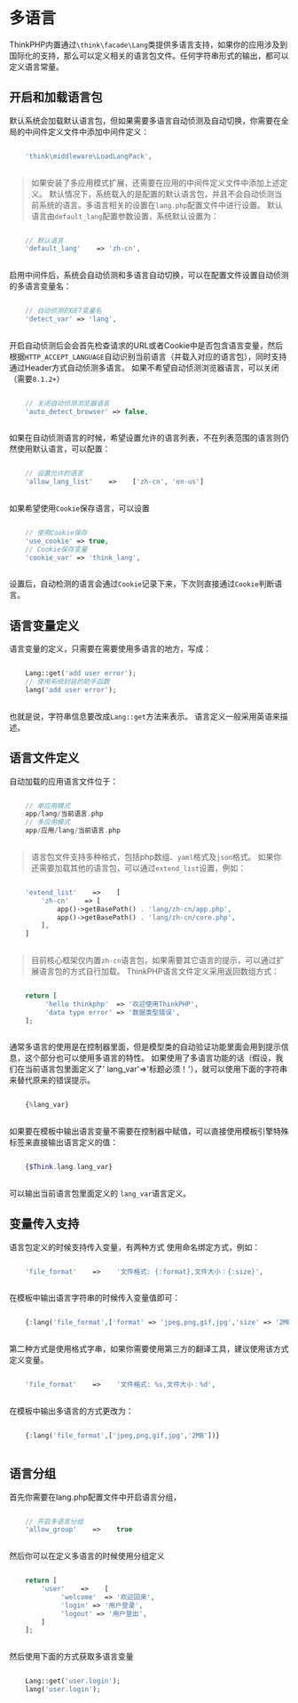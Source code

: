 # 多语言

ThinkPHP内置通过`\think\facade\Lang`类提供多语言支持，如果你的应用涉及到国际化的支持，那么可以定义相关的语言包文件。任何字符串形式的输出，都可以定义语言常量。
## 开启和加载语言包
默认系统会加载默认语言包，但如果需要多语言自动侦测及自动切换，你需要在全局的中间件定义文件中添加中间件定义：
```php

    'think\middleware\LoadLangPack',
    

```
> 如果安装了多应用模式扩展，还需要在应用的中间件定义文件中添加上述定义。
默认情况下，系统载入的是配置的默认语言包，并且不会自动侦测当前系统的语言。多语言相关的设置在`lang.php`配置文件中进行设置。
默认语言由`default_lang`配置参数设置，系统默认设置为：
```php

    // 默认语言
    'default_lang'    => 'zh-cn',
    

```
启用中间件后，系统会自动侦测和多语言自动切换，可以在配置文件设置自动侦测的多语言变量名：
```php

    // 自动侦测的GET变量名
    'detect_var' => 'lang',
    

```
开启自动侦测后会会首先检查请求的URL或者Cookie中是否包含语言变量，然后根据`HTTP_ACCEPT_LANGUAGE`自动识别当前语言（并载入对应的语言包），同时支持通过Header方式自动侦测多语言。
如果不希望自动侦测浏览器语言，可以关闭（需要`8.1.2+`）
```php

    // 关闭自动侦测浏览器语言
    'auto_detect_browser' => false,
    

```
如果在自动侦测语言的时候，希望设置允许的语言列表，不在列表范围的语言则仍然使用默认语言，可以配置：
```php

    // 设置允许的语言
    'allow_lang_list'    =>    ['zh-cn', 'en-us']
    

```
如果希望使用`Cookie`保存语言，可以设置
```php

    // 使用Cookie保存
    'use_cookie' => true,
    // Cookie保存变量
    'cookie_var' => 'think_lang',
    

```
设置后，自动检测的语言会通过`Cookie`记录下来，下次则直接通过`Cookie`判断语言。
## 语言变量定义
语言变量的定义，只需要在需要使用多语言的地方，写成：
```php

    Lang::get('add user error');
    // 使用系统封装的助手函数
    lang('add user error');
    

```
也就是说，字符串信息要改成`Lang::get`方法来表示。
语言定义一般采用英语来描述。
## 语言文件定义
自动加载的应用语言文件位于：
```php

    // 单应用模式
    app/lang/当前语言.php
    // 多应用模式
    app/应用/lang/当前语言.php
    

```
> 语言包文件支持多种格式，包括php数组、`yaml`格式及`json`格式。
如果你还需要加载其他的语言包，可以通过`extend_list`设置，例如：
```php

    'extend_list'    =>    [
        'zh-cn'    => [
            app()->getBasePath() . 'lang/zh-cn/app.php',
            app()->getBasePath() . 'lang/zh-cn/core.php',
        ],
    ]
    

```
> 目前核心框架仅内置`zh-cn`语言包，如果需要其它语言的提示，可以通过扩展语言包的方式自行加载。
ThinkPHP语言文件定义采用返回数组方式：
```php

    return [
         'hello thinkphp'  => '欢迎使用ThinkPHP',
         'data type error' => '数据类型错误',
    ];
    

```
通常多语言的使用是在控制器里面，但是模型类的自动验证功能里面会用到提示信息，这个部分也可以使用多语言的特性。
如果使用了多语言功能的话（假设，我们在当前语言包里面定义了' lang_var'=>'标题必须！'），就可以使用下面的字符串来替代原来的错误提示。
```php

    {%lang_var}
    

```
如果要在模板中输出语言变量不需要在控制器中赋值，可以直接使用模板引擎特殊标签来直接输出语言定义的值：
```php

    {$Think.lang.lang_var}
    

```
可以输出当前语言包里面定义的 `lang_var`语言定义。
## 变量传入支持
语言包定义的时候支持传入变量，有两种方式
使用命名绑定方式，例如：
```php

    'file_format'    =>    '文件格式: {:format},文件大小：{:size}',
    

```
在模板中输出语言字符串的时候传入变量值即可：
```php

    {:lang('file_format',['format' => 'jpeg,png,gif,jpg','size' => '2MB'])}
    

```
第二种方式是使用格式字串，如果你需要使用第三方的翻译工具，建议使用该方式定义变量。
```php

    'file_format'    =>    '文件格式: %s,文件大小：%d',
    

```
在模板中输出多语言的方式更改为：
```php

    {:lang('file_format',['jpeg,png,gif,jpg','2MB'])}
    

```
## 语言分组
首先你需要在lang.php配置文件中开启语言分组，
```php

    // 开启多语言分组
    'allow_group'    =>    true
    

```
然后你可以在定义多语言的时候使用分组定义
```php

    return [
        'user'    =>    [
             'welcome'  => '欢迎回来',
             'login' => '用户登录',
             'logout' => '用户登出',
        ]
    ];
    

```
然后使用下面的方式获取多语言变量
```php

    Lang::get('user.login');
    lang('user.login');
    

```
